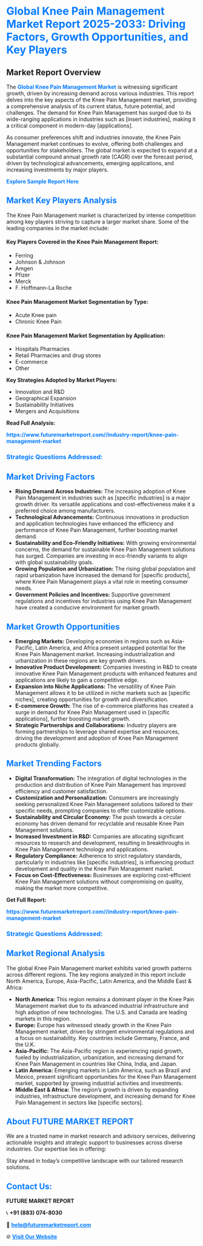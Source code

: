 <h1 style="color: #007BFF;">Global Knee Pain Management Market Report 2025-2033: Driving Factors, Growth Opportunities, and Key Players</h1>

<section id="overview">
<h2>Market Report Overview</h2>
<p>The <a href="https://www.futuremarketreport.com//industry-report/knee-pain-management-market" style="color: #007BFF; text-decoration: none;"><strong>Global Knee Pain Management Market</strong></a> is witnessing significant growth, driven by increasing demand across various industries. This report delves into the key aspects of the Knee Pain Management market, providing a comprehensive analysis of its current status, future potential, and challenges. The demand for Knee Pain Management has surged due to its wide-ranging applications in industries such as [insert industries], making it a critical component in modern-day [applications].</p>
<p>As consumer preferences shift and industries innovate, the Knee Pain Management market continues to evolve, offering both challenges and opportunities for stakeholders. The global market is expected to expand at a substantial compound annual growth rate (CAGR) over the forecast period, driven by technological advancements, emerging applications, and increasing investments by major players.</p>
</section>

<section id="overview">
<p><a href="https://www.futuremarketreport.com//request-sample/reportId=46644" style="color: #007BFF; text-decoration: none;"><strong>Explore Sample Report Here</strong></a></p>
</section>

<section id="key-players">
<h2 style="color: #007BFF;">Market Key Players Analysis</h2>
<p>The Knee Pain Management market is characterized by intense competition among key players striving to capture a larger market share. Some of the leading companies in the market include:</p>
<h4>Key Players Covered in the Knee Pain Management Report:</h4>
<ul><li>Ferring</li><li>Johnson &amp; Johnson</li><li>Amgen</li><li>Pfizer</li><li>Merck</li><li>F. Hoffmann-La Roche</li></ul>
<h4>Knee Pain Management Market Segmentation by Type:</h4>
<ul><li>Acute Knee pain</li><li>Chronic Knee Pain</li></ul>

<h4>Knee Pain Management Market Segmentation by Application:</h4>
<ul><li>Hospitals Pharmacies</li><li>Retail Pharmacies and drug stores</li><li>E-commerce</li><li>Other</li></ul>
<p><strong>Key Strategies Adopted by Market Players:</strong></p>
<ul>
<li>Innovation and R&D</li>
<li>Geographical Expansion</li>
<li>Sustainability Initiatives</li>
<li>Mergers and Acquisitions</li>
</ul>
</section>

<section>
<p><strong>Read Full Analysis: </strong></p><a href="https://www.futuremarketreport.com//industry-report/knee-pain-management-market" style="color: #007BFF; text-decoration: none;"><strong>https://www.futuremarketreport.com//industry-report/knee-pain-management-market</strong></a>
<h3 style="color: #007BFF;">Strategic Questions Addressed:</h3>
</section>

<section id="driving-factors">
<h2 style="color: #007BFF;">Market Driving Factors</h2>
<ul>
<li><strong>Rising Demand Across Industries:</strong> The increasing adoption of Knee Pain Management in industries such as [specific industries] is a major growth driver. Its versatile applications and cost-effectiveness make it a preferred choice among manufacturers.</li>
<li><strong>Technological Advancements:</strong> Continuous innovations in production and application technologies have enhanced the efficiency and performance of Knee Pain Management, further boosting market demand.</li>
<li><strong>Sustainability and Eco-Friendly Initiatives:</strong> With growing environmental concerns, the demand for sustainable Knee Pain Management solutions has surged. Companies are investing in eco-friendly variants to align with global sustainability goals.</li>
<li><strong>Growing Population and Urbanization:</strong> The rising global population and rapid urbanization have increased the demand for [specific products], where Knee Pain Management plays a vital role in meeting consumer needs.</li>
<li><strong>Government Policies and Incentives:</strong> Supportive government regulations and incentives for industries using Knee Pain Management have created a conducive environment for market growth.</li>
</ul>
</section>

<section id="growth-opportunities">
<h2 style="color: #007BFF;">Market Growth Opportunities</h2>
<ul>
<li><strong>Emerging Markets:</strong> Developing economies in regions such as Asia-Pacific, Latin America, and Africa present untapped potential for the Knee Pain Management market. Increasing industrialization and urbanization in these regions are key growth drivers.</li>
<li><strong>Innovative Product Development:</strong> Companies investing in R&D to create innovative Knee Pain Management products with enhanced features and applications are likely to gain a competitive edge.</li>
<li><strong>Expansion into Niche Applications:</strong> The versatility of Knee Pain Management allows it to be utilized in niche markets such as [specific niches], creating opportunities for growth and diversification.</li>
<li><strong>E-commerce Growth:</strong> The rise of e-commerce platforms has created a surge in demand for Knee Pain Management used in [specific applications], further boosting market growth.</li>
<li><strong>Strategic Partnerships and Collaborations:</strong> Industry players are forming partnerships to leverage shared expertise and resources, driving the development and adoption of Knee Pain Management products globally.</li>
</ul>
</section>

<section id="trending-factors">
<h2 style="color: #007BFF;">Market Trending Factors</h2>
<ul>
<li><strong>Digital Transformation:</strong> The integration of digital technologies in the production and distribution of Knee Pain Management has improved efficiency and customer satisfaction.</li>
<li><strong>Customization and Personalization:</strong> Consumers are increasingly seeking personalized Knee Pain Management solutions tailored to their specific needs, prompting companies to offer customizable options.</li>
<li><strong>Sustainability and Circular Economy:</strong> The push towards a circular economy has driven demand for recyclable and reusable Knee Pain Management solutions.</li>
<li><strong>Increased Investment in R&D:</strong> Companies are allocating significant resources to research and development, resulting in breakthroughs in Knee Pain Management technology and applications.</li>
<li><strong>Regulatory Compliance:</strong> Adherence to strict regulatory standards, particularly in industries like [specific industries], is influencing product development and quality in the Knee Pain Management market.</li>
<li><strong>Focus on Cost-Effectiveness:</strong> Businesses are exploring cost-efficient Knee Pain Management solutions without compromising on quality, making the market more competitive.</li>
</ul>
</section>

<section>
<p><strong>Get Full Report: </strong></p><a href="https://www.futuremarketreport.com//industry-report/knee-pain-management-market" style="color: #007BFF; text-decoration: none;"><strong>https://www.futuremarketreport.com//industry-report/knee-pain-management-market</strong></a>
<h3 style="color: #007BFF;">Strategic Questions Addressed:</h3>
</section>


<section id="regional-analysis">
<h2 style="color: #007BFF;">Market Regional Analysis</h2>
<p>The global Knee Pain Management market exhibits varied growth patterns across different regions. The key regions analyzed in this report include North America, Europe, Asia-Pacific, Latin America, and the Middle East & Africa:</p>
<ul>
<li><strong>North America:</strong> This region remains a dominant player in the Knee Pain Management market due to its advanced industrial infrastructure and high adoption of new technologies. The U.S. and Canada are leading markets in this region.</li>
<li><strong>Europe:</strong> Europe has witnessed steady growth in the Knee Pain Management market, driven by stringent environmental regulations and a focus on sustainability. Key countries include Germany, France, and the U.K.</li>
<li><strong>Asia-Pacific:</strong> The Asia-Pacific region is experiencing rapid growth, fueled by industrialization, urbanization, and increasing demand for Knee Pain Management in countries like China, India, and Japan.</li>
<li><strong>Latin America:</strong> Emerging markets in Latin America, such as Brazil and Mexico, present significant opportunities for the Knee Pain Management market, supported by growing industrial activities and investments.</li>
<li><strong>Middle East & Africa:</strong> The region’s growth is driven by expanding industries, infrastructure development, and increasing demand for Knee Pain Management in sectors like [specific sectors].</li>
</ul>
</section>

<footer>
<h2 style="color: #007BFF;">About FUTURE MARKET REPORT</h2>
<p>We are a trusted name in market research and advisory services, delivering actionable insights and strategic support to businesses across diverse industries. Our expertise lies in offering:</p>

<p>Stay ahead in today’s competitive landscape with our tailored research solutions.</p>

<h2 style="color: #007BFF;">Contact Us:</h2>
<p><strong>FUTURE MARKET REPORT</strong></p>
<p>📞 <strong>+91 (883) 074-8030</strong></p>
<p>📧 <strong><a href="mailto:help@futuremarketreport.com" style="color: #007BFF;">help@futuremarketreport.com</a></strong></p>
<p>🌐 <strong><a href="https://www.futuremarketreport.com/" style="color: #007BFF;">Visit Our Website</a></strong></p>
</footer>
